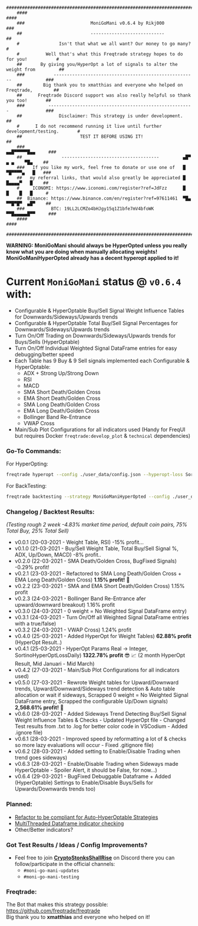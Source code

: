 ```
    ####################################################################################
    ####                                                                            ####
    ###                         MoniGoMani v0.6.4 by Rikj000                         ###
    ##                          ----------------------------                          ##
    #               Isn't that what we all want? Our money to go many?                 #
    #          Well that's what this Freqtrade strategy hopes to do for you!           #
    ##       By giving you/HyperOpt a lot of signals to alter the weight from         ##
    ###           ------------------------------------------------------             ###
    ##        Big thank you to xmatthias and everyone who helped on Freqtrade,        ##
    ##      Freqtrade Discord support was also really helpful so thank you too!       ##
    ###         -------------------------------------------------------              ###
    ##              Disclaimer: This strategy is under development.                   ##
    #      I do not recommend running it live until further development/testing.       #
    ##                      TEST IT BEFORE USING IT!                                  ##
    ###                                                              ▄▄█▀▀▀▀▀█▄▄     ###
    ##               -------------------------------------         ▄█▀  ▄ ▄    ▀█▄    ##
    ###   If you like my work, feel free to donate or use one of   █   ▀█▀▀▀▀▄   █   ###
    ##   my referral links, that would also greatly be appreciated █    █▄▄▄▄▀   █    ##
    #     ICONOMI: https://www.iconomi.com/register?ref=JdFzz      █    █    █   █     #
    ##  Binance: https://www.binance.com/en/register?ref=97611461  ▀█▄ ▀▀█▀█▀  ▄█▀    ##
    ###          BTC: 19LL2LCMZo4bHJgy15q1Z1bfe7mV4bfoWK             ▀▀█▄▄▄▄▄█▀▀     ###
    ####                                                                            ####
    ####################################################################################
```

**WARNING: MoniGoMani should always be HyperOpted unless you really know what you are doing when manually allocating weights!**   
**MoniGoManiHyperOpted already has a decent hyperopt applied to it!**   

# **Current `MoniGoMani` status @ `v0.6.4`** with:
- Configurable & HyperOptable Buy/Sell Signal Weight Influence Tables for Downwards/Sideways/Upwards trends
- Configurable & HyperOptable Total Buy/Sell Signal Percentages for Downwards/Sideways/Upwards trends
- Turn On/Off Trading on Downwards/Sideways/Upwards trends for Buys/Sells (HyperOptable)
- Turn On/Off Individual Weighted Signal DataFrame entries for easy debugging/better speed
- Each Table has 9 Buy & 9 Sell signals implemented each Configurable & HyperOptable:
  - ADX + Strong Up/Strong Down
  - RSI
  - MACD
  - SMA Short Death/Golden Cross 
  - EMA Short Death/Golden Cross 
  - SMA Long Death/Golden Cross 
  - EMA Long Death/Golden Cross 
  - Bollinger Band Re-Entrance
  - VWAP Cross
- Main/Sub Plot Configurations for all indicators used (Handy for FreqUI but requires Docker `freqtrade:develop_plot` & `technical` dependencies)

### Go-To Commands:
For HyperOpting:
```bash
freqtrade hyperopt --config ./user_data/config.json --hyperopt-loss SortinoHyperOptLossDaily --spaces all --hyperopt MoniGoManiHyperOpt --strategy MoniGoMani -e 1000 --timerange 20210101-20210316
```
For BackTesting:
```bash
freqtrade backtesting --strategy MoniGoManiHyperOpted --config ./user_data/config.json --timerange 20210101-20210316
```

### **Changelog / Backtest Results**:
*(Testing rough 2 week -4.83% market time period, default coin pairs, 75% Total Buy, 25% Total Sell)*
- v0.0.1 (20-03-2021 - Weight Table, RSI)  -15% profit...
- v0.1.0 (21-03-2021 - Buy/Sell Weight Table, Total Buy/Sell Signal %, ADX, Up/Down, MACD) -8% profit..
- v0.2.0 (22-03-2021 - SMA Death/Golden Cross, BugFixed Signals) -0.29% profit!
- v0.2.1 (23-03-2021 - Refactored to SMA Long Death/Golden Cross + EMA Long Death/Golden Cross) **1.15% profit!** :partying_face:
- v0.2.2 (23-03-2021 - SMA and EMA Short Death/Golden Cross) 1.15% profit
- v0.2.3 (24-03-2021 - Bollinger Band Re-Entrance afer upward/downward breakout) 1.16% profit
- v0.3.0 (24-03-2021 - 0 weight = No Weighted Signal DataFrame entry)
- v0.3.1 (24-03-2021 - Turn On/Off all Weighted Signal DataFrame entries with a true/false)
- v0.3.2 (24-03-2021 - VWAP Cross) 1.24% profit
- v0.4.0 (25-03-2021 - Added HyperOpt for Weight Tables) **62.88% profit** (HyperOpt Result..)
- v0.4.1 (25-03-2021 - HyperOpt Params Real -> Integer, SortinoHyperOptLossDaily) **1322.78% profit** :sunglasses: :chart_with_upwards_trend:  (2 month HyperOpt Result, Mid Januari - Mid March)
- v0.4.2 (27-03-2021 - Main/Sub Plot Configurations for all indicators used)
- v0.5.0 (27-03-2021 - Rewrote Weight tables for Upward/Downward trends, Upward/Downward/Sideways trend detection & Auto table allocation or wait if sideways, Scrapped 0 weight = No Weighted Signal DataFrame entry, Scrapped the configurable Up/Down signals) **2,568.61% profit!** :partying_face: 
- v0.6.0 (28-03-2021 - Added Sideways Trend Detecting Buy/Sell Signal Weight Influence Tables & Checks - Updated HyperOpt file - Changed Test results from .txt to .log for better color code in VSCodium - Added .ignore file)
- v0.6.1 (28-03-2021 - Improved speed by reformatting a lot of & checks so more lazy evaluations will occur - Fixed .gitignore file)
- v0.6.2 (28-03-2021 - Added setting to Enable/Disable Trading when trend goes sideways)
- v0.6.3 (28-03-2021 - Enable/Disable Trading when Sideways made HyperOptable - Spoiler Alert, it should be False, for now...)
- v0.6.4 (29-03-2021 - BugFixed Debuggable Dataframe + Added (HyperOptable) Settings to Enable/Disable Buys/Sells for Upwards/Downwards trends too)

### **Planned**:   
- [Refactor to be compliant for Auto-HyperOptable Strategies](https://github.com/freqtrade/freqtrade/pull/4596)
- [MultiThreaded Dataframe indicator checking](https://www.machinelearningplus.com/python/parallel-processing-python/)
- Other/Better indicators?

### Got Test Results / Ideas / Config Improvements?
- Feel free to join [**CryptoStonksShallRise**](https://discord.gg/qmmzzsxg) on Discord there you can follow/participate in the official channels:
  - `#moni-go-mani-updates`
  - `#moni-go-mani-testing`

### **Freqtrade**:   
The Bot that makes this strategy possible: https://github.com/freqtrade/freqtrade   
Big thank you to **xmatthias** and everyone who helped on it!